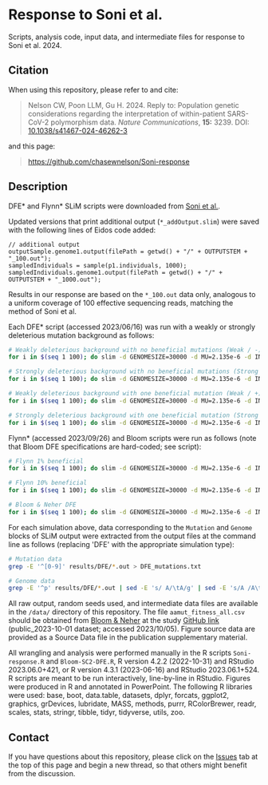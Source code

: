 # Response to Soni et al.
Scripts, analysis code, input data, and intermediate files for response to Soni et al. 2024.

## <a name="citation"></a>Citation

When using this repository, please refer to and cite:

>Nelson CW, Poon LLM, Gu H. 2024. Reply to: Population genetic considerations regarding the interpretation of within-patient SARS-CoV-2 polymorphism data. *Nature Communications*, **15:** 3239. DOI: [10.1038/s41467-024-46262-3](https://doi.org/10.1038/s41467-024-46262-3)

and this page:

>https://github.com/chasewnelson/Soni-response

## <a name="description"></a>Description

DFE\* and Flynn\* SLiM scripts were downloaded from [Soni et al.](https://github.com/vivaksoni/Gu_etal_2023_response/tree/main/scripts).

Updated versions that print additional output (`*_addOutput.slim`) were saved with the following lines of Eidos code added:

```eidos
// additional output
outputSample.genome1.output(filePath = getwd() + "/" + OUTPUTSTEM + "_100.out");
sampledIndividuals = sample(p1.individuals, 1000);
sampledIndividuals.genome1.output(filePath = getwd() + "/" + OUTPUTSTEM + "_1000.out");
```

Results in our response are based on the `*_100.out` data only, analogous to a uniform coverage of 100 effective sequencing reads, matching the method of Soni et al.

Each DFE\* script (accessed 2023/06/16) was run with a weakly or strongly deleterious mutation background as follows:

```bash
# Weakly deleterious background with no beneficial mutations (Weak / -)
for i in $(seq 1 100); do slim -d GENOMESIZE=30000 -d MU=2.135e-6 -d INIT=1 -d K=1e5 -d REPRO=1 -d RUNTIME=168 -d R=5.5e-5 -d XI=0 -d BURSTN=100 -d "OUTPUTSTEM='results/DFE/DFE1_rep$i'" -d d_f0=0.1 -d d_f1=0.7 -d d_f2=0.1 -d d_f3=0.1 -d simID="$i" sc2_DFE_addOutput.slim > results/DFE/DFE1_rep${i}.log; done;

# Strongly deleterious background with no beneficial mutations (Strong / -)
for i in $(seq 1 100); do slim -d GENOMESIZE=30000 -d MU=2.135e-6 -d INIT=1 -d K=1e5 -d REPRO=1 -d RUNTIME=168 -d R=5.5e-5 -d XI=0 -d BURSTN=100 -d "OUTPUTSTEM='results/DFE/DFE2_rep$i'" -d d_f0=0.1 -d d_f1=0.1 -d d_f2=0.1 -d d_f3=0.7 -d simID="$i" sc2_DFE_addOutput.slim > results/DFE/DFE2_rep${i}.log; done;

# Weakly deleterious background with one beneficial mutation (Weak / +)
for i in $(seq 1 100); do slim -d GENOMESIZE=30000 -d MU=2.135e-6 -d INIT=1 -d K=1e5 -d REPRO=1 -d RUNTIME=168 -d R=5.5e-5 -d XI=0 -d BURSTN=100 -d "OUTPUTSTEM='results/DFE_beneficial/DFE1_rep$i'" -d d_f0=0.1 -d d_f1=0.7 -d d_f2=0.1 -d d_f3=0.1 -d simID="$i" sc2_DFE_beneficial_addOutput.slim > results/DFE_beneficial/DFE1_rep${i}.log; done;

# Strongly deleterious background with one beneficial mutation (Strong / +)
for i in $(seq 1 100); do slim -d GENOMESIZE=30000 -d MU=2.135e-6 -d INIT=1 -d K=1e5 -d REPRO=1 -d RUNTIME=168 -d R=5.5e-5 -d XI=0 -d BURSTN=100 -d "OUTPUTSTEM='results/DFE_beneficial/DFE2_rep$i'" -d d_f0=0.1 -d d_f1=0.1 -d d_f2=0.1 -d d_f3=0.7 -d simID="$i" sc2_DFE_beneficial_addOutput.slim > results/DFE_beneficial/DFE2_rep${i}.log; done;
```

Flynn\* (accessed 2023/09/26) and Bloom scripts were run as follows (note that Bloom DFE specifications are hard-coded; see script):

```bash
# Flynn 1% beneficial
for i in $(seq 1 100); do slim -d GENOMESIZE=30000 -d MU=2.135e-6 -d INIT=1 -d K=1e3 -d REPRO=1 -d RUNTIME=168 -d R=5.5e-5 -d XI=0 -d BURSTN=100 -d "OUTPUTSTEM='results/Flynn1pct/Flynn1pct_rep$i'" -d d_f0=0.542 -d d_f1=0.112 -d d_f2=0.02 -d d_f3=0.326 -d d_fb=0.01 -d simID="$i" sc2_Flynn_etal_DFE_addOutput.slim > results/Flynn1pct/Flynn1pct_rep${i}.log; done;

# Flynn 10% beneficial
for i in $(seq 1 100); do slim -d GENOMESIZE=30000 -d MU=2.135e-6 -d INIT=1 -d K=1e3 -d REPRO=1 -d RUNTIME=168 -d R=5.5e-5 -d XI=0 -d BURSTN=100 -d "OUTPUTSTEM='results/Flynn10pct/Flynn10pct_rep$i'" -d d_f0=0.445 -d d_f1=0.112 -d d_f2=0.02 -d d_f3=0.326 -d d_fb=0.097 -d simID="$i" sc2_Flynn_etal_DFE_addOutput.slim > results/Flynn10pct/Flynn10pct_rep${i}.log; done;

# Bloom & Neher DFE
for i in $(seq 1 100); do slim -d GENOMESIZE=30000 -d MU=2.135e-6 -d INIT=1 -d K=1e3 -d REPRO=1 -d RUNTIME=168 -d R=5.5e-5 -d "OUTPUTSTEM='results/BloomDFE/BloomDFE_rep$i'" -d simID="$i" sc2_BloomDFE.slim > results/BloomDFE/BloomDFE_rep${i}.log; done;
```

For each simulation above, data corresponding to the `Mutation` and `Genome` blocks of SLiM output were extracted from the output files at the command line as follows (replacing 'DFE' with the appropriate simulation type):

```bash
# Mutation data
grep -E '^[0-9]' results/DFE/*.out > DFE_mutations.txt

# Genome data
grep -E '^p' results/DFE/*.out | sed -E 's/ A/\tA/g' | sed -E 's/A /A\t/g' | sed -E 's/ /,/g' > DFE_genomes.txt
```

All raw output, random seeds used, and intermediate data files are available in the `/data/` directory of this repository. The file `aamut_fitness_all.csv` should be obtained from [Bloom & Neher](https://academic.oup.com/ve/article/9/2/vead055/7265011) at the study [GitHub link](https://raw.githubusercontent.com/jbloomlab/SARS2-mut-fitness/main/results/aa_fitness/aamut_fitness_all.csv) (public_2023-10-01 dataset; accessed 2023/10/05). Figure source data are provided as a Source Data file in the publication supplementary material.

All wrangling and analysis were performed manually in the R scripts `Soni-response.R` and `Bloom-SC2-DFE.R`, R version 4.2.2 (2022-10-31) and RStudio 2023.06.0+421, or R version 4.3.1 (2023-06-16) and RStudio 2023.06.1+524. R scripts are meant to be run interactively, line-by-line in RStudio. Figures were produced in R and annotated in PowerPoint. The following R libraries were used: base, boot, data.table, datasets, dplyr, forcats, ggplot2, graphics, grDevices, lubridate, MASS, methods, purrr, RColorBrewer, readr, scales, stats, stringr, tibble, tidyr, tidyverse, utils, zoo. 

## <a name="contact"></a>Contact
If you have questions about this repository, please click on the <a target="_blank" href="https://github.com/chasewnelson/Soni-response/issues">Issues</a> tab at the top of this page and begin a new thread, so that others might benefit from the discussion.

